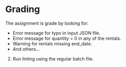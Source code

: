 Grading
=======

The assignment is grade by looking for:

- Error message for typo in input JSON file.
- Error message for quantity = 0 in any of the rentals.
- Warning for rentals missing end_date.
- And others...
2. Run linting using the regular batch file.